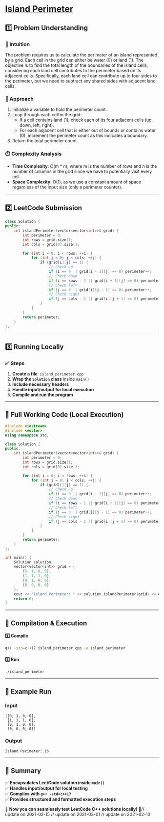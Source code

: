 # **[Island Perimeter](https://leetcode.com/problems/island-perimeter/description/)**  

## **1️⃣ Problem Understanding**  
### **📌 Intuition**  
The problem requires us to calculate the perimeter of an island represented by a grid. Each cell in the grid can either be water (0) or land (1). The objective is to find the total length of the boundaries of the island cells, considering each land cell contributes to the perimeter based on its adjacent cells. Specifically, each land cell can contribute up to four sides to the perimeter, but we need to subtract any shared sides with adjacent land cells.

### **🚀 Approach**  
1. Initialize a variable to hold the perimeter count.
2. Loop through each cell in the grid:
   - If a cell contains land (1), check each of its four adjacent cells (up, down, left, right).
   - For each adjacent cell that is either out of bounds or contains water (0), increment the perimeter count as this indicates a boundary.
3. Return the total perimeter count.

### **⏱️ Complexity Analysis**  
- **Time Complexity**: O(m * n), where m is the number of rows and n is the number of columns in the grid since we have to potentially visit every cell.
- **Space Complexity**: O(1), as we use a constant amount of space regardless of the input size (only a perimeter counter).

---  

## **2️⃣ LeetCode Submission**  
```cpp
class Solution {
public:
    int islandPerimeter(vector<vector<int>>& grid) {
        int perimeter = 0;
        int rows = grid.size();
        int cols = grid[0].size();

        for (int i = 0; i < rows; ++i) {
            for (int j = 0; j < cols; ++j) {
                if (grid[i][j] == 1) {
                    // Check up
                    if (i == 0 || grid[i - 1][j] == 0) perimeter++;
                    // Check down
                    if (i == rows - 1 || grid[i + 1][j] == 0) perimeter++;
                    // Check left
                    if (j == 0 || grid[i][j - 1] == 0) perimeter++;
                    // Check right
                    if (j == cols - 1 || grid[i][j + 1] == 0) perimeter++;
                }
            }
        }
        return perimeter;
    }
};  
```  

---  

## **3️⃣ Running Locally**  
### **✅ Steps**  
1. **Create a file**: `island_perimeter.cpp`  
2. **Wrap the `Solution` class** inside `main()`  
3. **Include necessary headers**  
4. **Handle input/output for local execution**  
5. **Compile and run the program**  

---  

## **📝 Full Working Code (Local Execution)**  
```cpp
#include <iostream>
#include <vector>
using namespace std;

class Solution {
public:
    int islandPerimeter(vector<vector<int>>& grid) {
        int perimeter = 0;
        int rows = grid.size();
        int cols = grid[0].size();

        for (int i = 0; i < rows; ++i) {
            for (int j = 0; j < cols; ++j) {
                if (grid[i][j] == 1) {
                    // Check up
                    if (i == 0 || grid[i - 1][j] == 0) perimeter++;
                    // Check down
                    if (i == rows - 1 || grid[i + 1][j] == 0) perimeter++;
                    // Check left
                    if (j == 0 || grid[i][j - 1] == 0) perimeter++;
                    // Check right
                    if (j == cols - 1 || grid[i][j + 1] == 0) perimeter++;
                }
            }
        }
        return perimeter;
    }
};

int main() {
    Solution solution;
    vector<vector<int>> grid = {
        {0, 1, 0, 0},
        {1, 1, 1, 0},
        {0, 1, 0, 0},
        {0, 0, 0, 0}
    };
    cout << "Island Perimeter: " << solution.islandPerimeter(grid) << endl;
    return 0;
}  
```  

---  

## **🔧 Compilation & Execution**  
#### **1️⃣ Compile**  
```bash
g++ -std=c++17 island_perimeter.cpp -o island_perimeter
```  

#### **2️⃣ Run**  
```bash
./island_perimeter
```  

---  

## **🎯 Example Run**  
### **Input**  
```
[[0, 1, 0, 0],
 [1, 1, 1, 0],
 [0, 1, 0, 0],
 [0, 0, 0, 0]]
```  
### **Output**  
```
Island Perimeter: 16
```  

---  

## **📌 Summary**  
✅ **Encapsulates LeetCode solution inside `main()`**  
✅ **Handles input/output for local testing**  
✅ **Compiles with `g++ -std=c++17`**  
✅ **Provides structured and formatted execution steps**  

🚀 **Now you can seamlessly test LeetCode C++ solutions locally!** 🚀// update on 2021-02-15
// update on 2021-03-01
// update on 2021-02-10
